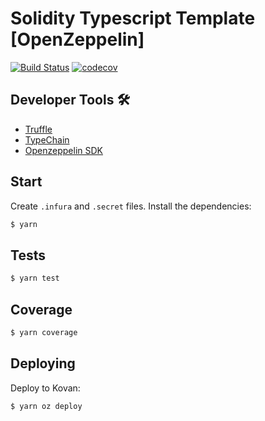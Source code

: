 # Solidity Typescript Template [OpenZeppelin]

[![Build Status](https://travis-ci.com/akropolisio/solidity-typescript-template.svg?branch=master)](https://travis-ci.com/ilyakmet/solidity-typescript-template)
[![codecov](https://codecov.io/gh/akropolisio/solidity-typescript-template/branch/master/graph/badge.svg)](https://codecov.io/gh/ilyakmet/solidity-typescript-template)

## Developer Tools 🛠️

- [Truffle](https://trufflesuite.com/)
- [TypeChain](https://github.com/ethereum-ts/TypeChain)
- [Openzeppelin SDK](https://openzeppelin.com)

## Start

Create `.infura` and `.secret` files. Install the dependencies:

```bash
$ yarn
```

## Tests

```bash
$ yarn test
```

## Coverage

```bash
$ yarn coverage
```

## Deploying

Deploy to Kovan:

```bash
$ yarn oz deploy
```
